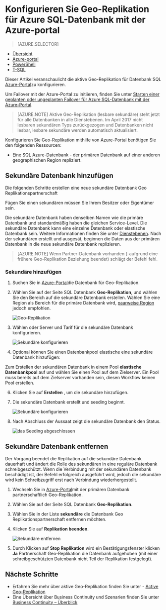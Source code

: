 <properties 
    pageTitle="Geo-Replikation für Azure SQL-Datenbank mit der Azure-Portal konfigurieren | Microsoft Azure" 
    description="Konfigurieren Sie Geo-Replikation für Azure SQL Azure-portal" 
    services="sql-database" 
    documentationCenter="" 
    authors="stevestein" 
    manager="jhubbard" 
    editor=""/>

<tags
    ms.service="sql-database"
    ms.devlang="NA"
    ms.topic="article"
    ms.tgt_pltfrm="NA"
    ms.workload="NA"
    ms.date="10/18/2016"
    ms.author="sstein"/>

# <a name="configure-geo-replication-for-azure-sql-database-with-the-azure-portal"></a>Konfigurieren Sie Geo-Replikation für Azure SQL-Datenbank mit der Azure-portal


> [AZURE.SELECTOR]
- [Übersicht](sql-database-geo-replication-overview.md)
- [Azure-portal](sql-database-geo-replication-portal.md)
- [PowerShell](sql-database-geo-replication-powershell.md)
- [T-SQL](sql-database-geo-replication-transact-sql.md)

Dieser Artikel veranschaulicht die aktive Geo-Replikation für Datenbank SQL [Azure-Portal](http://portal.azure.com)zu konfigurieren.

Um Failover mit der Azure-Portal zu initiieren, finden Sie unter [Starten einer geplanten oder ungeplanten Failover für Azure SQL-Datenbank mit der Azure-Portal](sql-database-geo-replication-failover-portal.md).

>[AZURE.NOTE] Aktive Geo-Replikation (lesbare sekundäre) steht jetzt für alle Datenbanken in alle Dienstebenen. Im April 2017 nicht lesbaren sekundären Typs zurückgezogen und Datenbanken nicht lesbar, lesbare sekundäre werden automatisch aktualisiert.

Konfigurieren Sie Geo-Replikation mithilfe von Azure-Portal benötigen Sie den folgenden Ressourcen:

- Eine SQL Azure-Datenbank - der primären Datenbank auf einer anderen geographischen Region repliziert.

## <a name="add-secondary-database"></a>Sekundäre Datenbank hinzufügen

Die folgenden Schritte erstellen eine neue sekundäre Datenbank Geo Replikationspartnerschaft  

Fügen Sie einen sekundären müssen Sie Ihrem Besitzer oder Eigentümer sein. 

Die sekundäre Datenbank haben denselben Namen wie die primäre Datenbank und standardmäßig haben die gleichen Service-Level. Die sekundäre Datenbank kann eine einzelne Datenbank oder elastische Datenbank sein. Weitere Informationen finden Sie unter [Dienstebenen](sql-database-service-tiers.md).
Nach der sekundären erstellt und ausgesät, beginnen die Daten aus der primären Datenbank in die neue sekundäre Datenbank replizieren. 

> [AZURE.NOTE] Wenn Partner-Datenbank vorhanden (-aufgrund eine frühere Geo-Replikation Beziehung beendet) schlägt der Befehl fehl.

### <a name="add-secondary"></a>Sekundäre hinzufügen

1. Suchen Sie in [Azure-Portal](http://portal.azure.com)die Datenbank für Geo-Replikation.
2. Wählen Sie auf der Seite SQL Datenbank **Geo-Replikation**, und wählen Sie den Bereich auf die sekundäre Datenbank erstellen. Wählen Sie eine Region als Bereich für die primäre Datenbank wird, [paarweise Region](../best-practices-availability-paired-regions.md) jedoch empfohlen.

    ![Geo-Replikation](./media/sql-database-geo-replication-portal/configure-geo-replication.png)


4. Wählen oder Server und Tarif für die sekundäre Datenbank konfigurieren.

    ![Sekundäre konfigurieren](./media/sql-database-geo-replication-portal/create-secondary.png)

5. Optional können Sie einen Datenbankpool elastische eine sekundäre Datenbank hinzufügen:

 Zum Erstellen der sekundären Datenbank in einem Pool **elastische Datenbankpool** auf und wählen Sie einen Pool auf dem Zielserver. Ein Pool muss bereits auf dem Zielserver vorhanden sein, diesen Workflow keinen Pool erstellen.

6. Klicken Sie auf **Erstellen** , um die sekundäre hinzufügen.
 
6. Die sekundäre Datenbank erstellt und seeding beginnt. 
 
    ![Sekundäre konfigurieren](./media/sql-database-geo-replication-portal/seeding0.png)

7. Nach Abschluss der Aussaat zeigt die sekundäre Datenbank den Status.

    ![das Seeding abgeschlossen](./media/sql-database-geo-replication-portal/seeding-complete.png)


## <a name="remove-secondary-database"></a>Sekundäre Datenbank entfernen

Der Vorgang beendet die Replikation auf die sekundäre Datenbank dauerhaft und ändert die Rolle des sekundären in eine reguläre Datenbank schreibgeschützt. Wenn die Verbindung mit der sekundären Datenbank beschädigt ist, der Befehl erfolgreich ausgeführt wird, jedoch die sekundäre wird kein Schreibzugriff erst nach Verbindung wiederhergestellt.  

1. Wechseln Sie in [Azure-Portal](http://portal.azure.com)mit der primären Datenbank partnerschaftlich Geo-Replikation.
2. Wählen Sie auf der Seite SQL Datenbank **Geo-Replikation**.
3. Wählen Sie in der Liste **sekundäre** die Datenbank Geo Replikationspartnerschaft entfernen möchten.
4. Klicken Sie auf **Replikation beenden**.

    ![Sekundäre entfernen](./media/sql-database-geo-replication-portal/remove-secondary.png)

5. Durch Klicken auf **Stop Replikation** wird ein Bestätigungsfenster klicken **Ja** Partnerschaft Geo-Replikation die Datenbank aufgehoben (mit einer schreibgeschützten Datenbank nicht Teil der Replikation festgelegt).


## <a name="next-steps"></a>Nächste Schritte

- Erfahren Sie mehr über aktive Geo-Replikation finden Sie unter - [Active Geo-Replikation](sql-database-geo-replication-overview.md)
- Eine Übersicht über Business Continuity und Szenarien finden Sie unter [Business Continuity – Überblick](sql-database-business-continuity.md)

